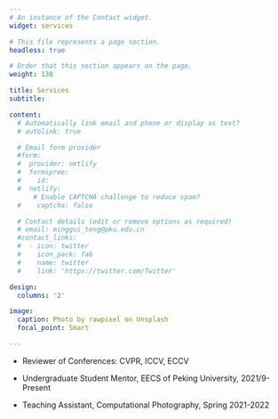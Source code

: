 ```yaml
---
# An instance of the Contact widget.
widget: services

# This file represents a page section.
headless: true

# Order that this section appears on the page.
weight: 130

title: Services
subtitle:

content:
  # Automatically link email and phone or display as text?
  # autolink: true

  # Email form provider
  #form:
  #  provider: netlify
  #  formspree:
  #    id:
  #  netlify:
      # Enable CAPTCHA challenge to reduce spam?
  #    captcha: false

  # Contact details (edit or remove options as required)
  # email: minggui_teng@pku.edu.cn
  #contact_links:
  #  - icon: twitter
  #    icon_pack: fab
  #    name: twitter
  #    link: 'https://twitter.com/Twitter'

design:
  columns: '2'

image:
  caption: Photo by rawpixel on Unsplash
  focal_point: Smart

---
```


- Reviewer of Conferences: CVPR, ICCV, ECCV

- Undergraduate Student Mentor, EECS of Peking University, 2021/9-Present

- Teaching Assistant, Computational Photography, Spring 2021-2022
